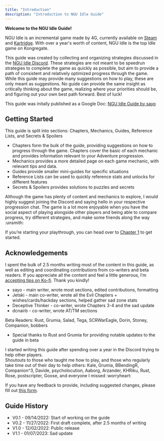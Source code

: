 ```yaml
---
title: "Introduction"
description: "Introduction to NGU Idle Guide"
---
```


**Welcome to the NGU Idle Guide!**

NGU Idle is an incremental game made by 4G, currently available on [Steam](https://store.steampowered.com/app/1147690/NGU_IDLE/) and [Kartridge](https://www.kartridge.com/games/somethingggg/ngu-idle). With over a year's worth of content, NGU Idle is the top Idle game on Kongregate.

This guide was created by collecting and organizing strategies discussed in the [NGU Idle Discord](https://discord.com/invite/5revMxD). These strategies are not meant to be speedrun strategies to complete the game as quickly as possible, but aim to provide a path of consistent and relatively optimized progress through the game. While this guide may provide many suggestions on how to play, these are only meant as suggestions. No guide can provide the same insight as critically thinking about the game, realizing where your priorities should be, and figuring out your own best path forward. Best of luck!

This guide was initally published as a Google Doc: [NGU Idle Guide by sayo](https://docs.google.com/document/d/1N-tt-Zy4UTREHzduwtW6kT7XR73gbA9yNSlAkETdhZ0/edit?usp=sharing)

## Getting Started

This guide is split into sections: Chapters, Mechanics, Guides, Reference Lists, and Secrets & Spoilers
- Chapters form the bulk of the guide, providing suggestions on how to progress through the game. Chapters cover the basic of each mechanic and provides information relevant to your Adventure progression.
- Mechanics provides a more detailed page on each game mechanic, with relevant tips and data.
- Guides provide smaller mini-guides for specific situations
- Reference Lists can be used to quickly reference stats and unlocks for different features
- Secrets & Spoilers provides solutions to puzzles and secrets

Although the game has plenty of content and mechanics to explore, I would highly suggest joining the Discord and saying hello in your respective progression chat. The game is a lot more enjoyable when you have the social aspect of playing alongside other players and being able to compare progress, try different strategies, and make some friends along the way :unsmith:

If you’re starting your playthrough, you can head over to [Chapter 1](/en/chapters/chapter-1) to get started.

## Acknowledgements

I spent the bulk of 2.5 months writing most of the content in this guide, as well as editing and coordinating contributions from co-writers and beta readers. If you appreciate all the content and feel a little generous, I’m [accepting tips on Ko-fi](https://ko-fi.com/sayolove). Thank you kindly!

- sayo - main writer, wrote most sections, edited contributions, formatting
- Jetski - main co-writer, wrote all the Evil Chapters + wishes/cards/hackday sections, helped gather sad zone stats
- Deceptive Thinker - co-writer, wrote Chapters 3-4 and the sad update
- dcnairb - co-writer, wrote AT/TM sections

Beta Readers: Rust, Grumia, Salad, Tega, SCRWarEagle, Dorin, Stoney, Companion, bobbers
- Special thanks to Rust and Grumia for providing notable updates to the guide in beta

I started writing this guide after spending over a year in the Discord trying to help other players.   
Shoutouts to those who taught me how to play, and those who regularly take time out of their day to help others: Kale, Grumia, BBendingR, Companion^3, Davide, psycholocution, Aaborg, Arzander, KHRiku, Rust, Rose, postscripter, Goose, and everyone I missed :worryheart:

If you have any feedback to provide, including suggested changes, please fill out [this form](https://docs.google.com/forms/d/e/1FAIpQLSdw3A8WN6ZQY55woP38WPk30CGjfAo8zbecugQqTx9RNodzzQ/viewform?usp=sf_link).

## Guide History
- V0.1 - 09/14/2022: Start of working on the guide
- V0.2 - 11/27/2022: First draft complete, after 2.5 months of writing
- V1.0 - 12/02/2022: Public release
- V1.1 - 01/07/2023: Sad update

